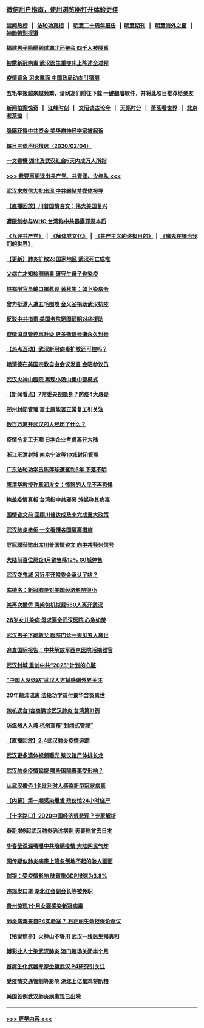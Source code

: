 ### [微信用户指南，使用浏览器打开体验更佳](https://github.com/gfw-breaker/banned-news1/blob/master/indexes/wechat-guide.md?t=0)
#### [禁闻热榜](热点新闻.md?t=0)  &nbsp;&nbsp;|&nbsp;&nbsp; [法轮功真相](https://github.com/gfw-breaker/truth/blob/master/README.md?t=0) &nbsp;&nbsp;|&nbsp;&nbsp; [明慧二十周年报告](https://github.com/gfw-breaker/mh-reports/blob/master/README.md?t=0) &nbsp;&nbsp;|&nbsp;&nbsp;[明慧期刊](https://github.com/gfw-breaker/mh-qikan) &nbsp;&nbsp;|&nbsp;&nbsp; [明慧海外之窗](https://github.com/gfw-breaker/mh-news/blob/master/README.md?t=0) &nbsp;&nbsp;|&nbsp;&nbsp; [神韵特别报道](https://github.com/gfw-breaker/mh-news/blob/master/shenyun.md?t=0)
#### [福建男子隐瞒到过湖北还聚会 四千人被隔离](../pages/nsc413/n11845352.md?t=02051355) 
#### [披露新冠病毒 武汉医生重症床上陈述全过程](../pages/nsc413/n11845150.md?t=02051355) 
#### [疫情紧急 习未露面 中国政局动向引猜测](../pages/nsc413/n11845224.md?t=02051355) 
#### 五毛举报越来越频繁，请网友们前往下载 [一键翻墙软件](https://github.com/gfw-breaker/ssr-accounts)，并将此项目推荐给亲友
#### [新闻拍案惊奇](https://github.com/gfw-breaker/banned-news1/blob/master/pages/link4.md) &nbsp;&nbsp;|&nbsp;&nbsp; [江峰时刻](https://github.com/gfw-breaker/banned-news1/blob/master/pages/link4.md) &nbsp;&nbsp;|&nbsp;&nbsp; [文昭谈古论今](https://github.com/gfw-breaker/banned-news1/blob/master/pages/link4.md) &nbsp;&nbsp;|&nbsp;&nbsp; [天亮时分](https://github.com/gfw-breaker/banned-news1/blob/master/pages/link4.md) &nbsp;&nbsp;|&nbsp;&nbsp; [萧茗看世界](https://github.com/gfw-breaker/banned-news1/blob/master/pages/link4.md) &nbsp;&nbsp;|&nbsp;&nbsp; [北京老茶馆](https://github.com/gfw-breaker/banned-news1/blob/master/pages/link4.md) &nbsp;&nbsp;|&nbsp;&nbsp; 
#### [隐瞒获得中共资金 美华裔神经学家被起诉](../pages/nsc413/n11844879.md?t=02051355) 
#### [每日三退声明精选（2020/02/04）](../pages/nsc413/n11845335.md?t=02051355) 
#### [一文看懂 湖北及武汉红会5天内成万人所指](../pages/nsc413/n11844315.md?t=02051355) 
#### [>>> 我要声明退出共产党、共青团、少年队 <<<](https://github.com/begood0513/goodnews/blob/master/quit/letter.md) 
#### [武汉求救信大批出现 中共删帖禁媒体报导](../pages/nsc413/n11845064.md?t=02051355) 
#### [【直播回放】川普国情咨文：伟大美国复兴](../pages/nsc413/n11842079.md?t=02051355) 
#### [遭限制参与WHO 台湾称中共暴露邪恶本质](../pages/nsc413/n11844351.md?t=02051355) 
#### [《九评共产党》](https://github.com/begood0513/9ping.md/blob/master/README.md) &nbsp;|&nbsp; [《解体党文化》](../../../../jtdwh.md/blob/master/README.md)  &nbsp;|&nbsp; [《共产主义的终极目的》](../../../../gczydzjmd.md/blob/master/README.md) &nbsp;|&nbsp; [《魔鬼在统治我们的世界》](../../../../mgztzwmdsj.md/blob/master/README.md) 
#### [【更新】肺炎扩散28国家地区 武汉死亡成堆](../pages/nsc413/n11801312.md?t=02051355) 
#### [父病亡才知检测结果 研究生母子也染疫](../pages/nsc413/n11845059.md?t=02051355) 
#### [林郑限官员戴口罩惹议 黄秋生：如下染病令](../pages/nsc413/n11844529.md?t=02051355) 
#### [曾力挺港人遭五毛围攻 金义圣捐助武汉抗疫](../pages/nsc413/n11844707.md?t=02051355) 
#### [反驳中共指责 美国务院晒图证明对华援助](../pages/nsc413/n11844859.md?t=02051355) 
#### [疫情消息管控再升级 更多微信号遭永久封号](../pages/nsc413/n11844902.md?t=02051355) 
#### [【热点互动】武汉新冠病毒扩散还可控吗？](../pages/nsc413/n11844750.md?t=02051355) 
#### [赖清德在美国宗教自由会议发言 会晤参议员](../pages/nsc413/n11844836.md?t=02051355) 
#### [武汉火神山医院 再现小汤山集中营模式](../pages/nsc413/n11844763.md?t=02051355) 
#### [【新闻看点】7常委央视隐身？防疫4大悬疑](../pages/nsc413/n11844611.md?t=02051355) 
#### [郑州封闭管理 富士康能否正常复工引关注](../pages/nsc413/n11844727.md?t=02051355) 
#### [数百万离开武汉的人经历了什么？](../pages/nsc413/n11844742.md?t=02051355) 
#### [疫情令复工无期  日本企业考虑离开大陆](../pages/nsc413/n11844585.md?t=02051355) 
#### [浙江乐清封城 南京宁波等10城封闭管理](../pages/nsc413/n11844464.md?t=02051355) 
#### [广东法轮功学员陈萍珍遭冤判5年 下落不明](../pages/nsc413/n11844088.md?t=02051355) 
#### [原清华教授许章润发文：愤怒的人民不再恐惧](../pages/nsc413/n11844347.md?t=02051355) 
#### [掩盖疫情真相 台湾指中共邪恶 外媒称其病毒](../pages/nsc413/n11844401.md?t=02051355) 
#### [国情咨文前 回顾川普达成及未完成重大政策](../pages/nsc413/n11844581.md?t=02051355) 
#### [武汉肺炎撤侨 一文看懂各国隔离措施](../pages/nsc413/n11844216.md?t=02051355) 
#### [罗冠聪获邀出席川普国情咨文 向中共释何信号](../pages/nsc413/n11844355.md?t=02051355) 
#### [大陆前百位房企1月销售降12% 60城停售](../pages/nsc413/n11844398.md?t=02051355) 
#### [武汉变鬼城 习近平开常委会承认了啥？](../pages/nsc413/n11844218.md?t=02051355) 
#### [库德洛：新冠肺炎对美国经济影响很小](../pages/nsc413/n11844418.md?t=02051355) 
#### [美再次撤侨 两架包机拟载550人离开武汉](../pages/nsc413/n11844407.md?t=02051355) 
#### [28岁女儿染病 母求遍全武汉医院 心急如焚](../pages/nsc413/n11844302.md?t=02051355) 
#### [武汉男子下跪救父 医院门诊一天见五人离世](../pages/nsc413/n11844073.md?t=02051355) 
#### [追查国际报告：中共解放军西京医院活摘器官](../pages/nsc413/n11838359.md?t=02051355) 
#### [武汉封城 重创中共“2025”计划的心脏](../pages/nsc413/n11843972.md?t=02051355) 
#### [“中国人没退路”武汉人方斌感谢外界关注](../pages/nsc413/n11843517.md?t=02051355) 
#### [20年颠沛流离 法轮功学员付景华含冤离世](../pages/nsc413/n11841986.md?t=02051355) 
#### [包机返台1台商确诊武汉肺炎 台湾第11例](../pages/nsc413/n11844182.md?t=02051355) 
#### [防温州人入城 杭州宣布“封闭式管理”](../pages/nsc413/n11844139.md?t=02051355) 
#### [【直播回放】2.4武汉肺炎疫情追踪](../pages/nsc413/n11844032.md?t=02051355) 
#### [武汉更多遗体视频曝光 殡仪馆尸体排长龙](../pages/nsc413/n11844057.md?t=02051355) 
#### [武汉肺炎疫情延烧 哪些国际赛事受影响？](../pages/nsc413/n11843958.md?t=02051355) 
#### [从武汉撤侨 1名比利时人感染新型冠状病毒](../pages/nsc413/n11843977.md?t=02051355) 
#### [【内幕】第一期感染爆发 殡仪馆24小时烧尸](../pages/nsc413/n11843944.md?t=02051355) 
#### [【十字路口】2020中国经济很悲观？专家解析](../pages/nsc413/n11842696.md?t=02051355) 
#### [泰新增6起武汉肺炎确诊病例 夫妻档曾去日本](../pages/nsc413/n11843900.md?t=02051355) 
#### [华春莹说漏嘴曝中共隐瞒疫情 大陆网民气炸](../pages/nsc413/n11843863.md?t=02051355) 
#### [网传疑似肺炎病患上班忽倒地不起的骇人画面](../pages/nsc413/n11843789.md?t=02051355) 
#### [瑞银：受疫情影响 陆首季GDP增速为3.8%](../pages/nsc413/n11843264.md?t=02051355) 
#### [违规发口罩 湖北红会副会长等被免职](../pages/nsc413/n11843531.md?t=02051355) 
#### [贵州惊现1个月女婴感染新冠病毒](../pages/nsc413/n11843443.md?t=02051355) 
#### [肺炎病毒来自P4实验室？ 石正丽生命担保论惹议](../pages/nsc413/n11842936.md?t=02051355) 
#### [【拍案惊奇】火神山不够用 武汉一线医生揭真相](../pages/nsc413/n11842682.md?t=02051355) 
#### [博彩业人士染武汉肺炎 澳门赌场关闭半个月](../pages/nsc413/n11843607.md?t=02051355) 
#### [首席生化武器专家坐镇武汉 P4研究引关注](../pages/nsc413/n11842412.md?t=02051355) 
#### [受疫情交通管制等影响 湖北上亿蛋鸡将断粮](../pages/nsc413/n11843243.md?t=02051355) 
#### [美国首例武汉肺炎病患现已出院](../pages/nsc413/n11842740.md?t=02051355) 

----
#### [ >>> 更早内容 <<< ](../indexes/nsc413-earlier.md)
